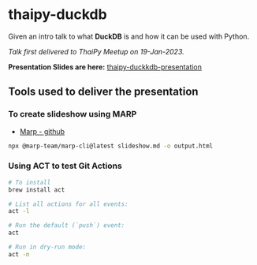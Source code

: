 # thaipy-duckdb

Given an intro talk to what **DuckDB** is and how it can be used with Python.

_Talk first delivered to ThaiPy Meetup on 19-Jan-2023._

**Presentation Slides are here:** [thaipy-duckkdb-presentation](https://ap76ap.github.io/thaipy-duckdb/slides)

## Tools used to deliver the presentation
### To create slideshow using MARP
- [Marp - github](https://github.com/marp-team/marp-cli)
``` bash
npx @marp-team/marp-cli@latest slideshow.md -o output.html
```

### Using ACT to test Git Actions

``` bash
# To install
brew install act

# List all actions for all events:
act -l

# Run the default (`push`) event:
act

# Run in dry-run mode:
act -n
```